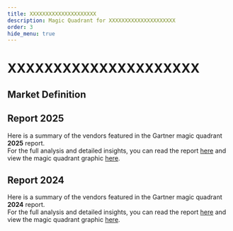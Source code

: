 ```yaml
---
title: XXXXXXXXXXXXXXXXXXXXX
description: Magic Quadrant for XXXXXXXXXXXXXXXXXXXXX
order: 3
hide_menu: true
---
```


# XXXXXXXXXXXXXXXXXXXXX

## Market Definition

## Report 2025

Here is a summary of the vendors featured in the Gartner magic quadrant **2025** report. <br/>For the full analysis and detailed insights, you can read the report
<a href="/docs/2025/XXXXXXXXXXXXXXXXXXXXX.pdf" target="_blank" rel="noopener noreferrer">here</a>
and view the magic quadrant graphic
<a href="/docs/2025/XXXXXXXXXXXXXXXXXXXXX.png" target="_blank" rel="noopener noreferrer">here</a>.

## Report 2024

Here is a summary of the vendors featured in the Gartner magic quadrant **2024** report. <br/>For the full analysis and detailed insights, you can read the report
<a href="/docs/2024/XXXXXXXXXXXXXXXXXXXXX.pdf" target="_blank" rel="noopener noreferrer">here</a>
and view the magic quadrant graphic
<a href="/docs/2024/XXXXXXXXXXXXXXXXXXXXX.png" target="_blank" rel="noopener noreferrer">here</a>.
